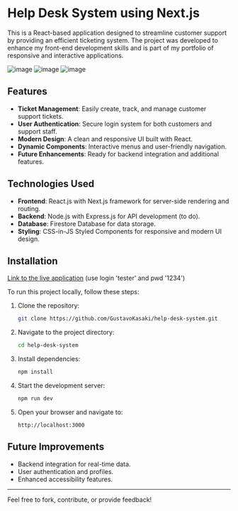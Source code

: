 # Help Desk System using Next.js

This is a React-based application designed to streamline customer support by providing an efficient ticketing system. The project was developed to enhance my front-end development skills and is part of my portfolio of responsive and interactive applications.

![image](https://github.com/user-attachments/assets/478960b7-ab3e-4f19-917b-c0baf83bd057)
![image](https://github.com/user-attachments/assets/ecca0640-5aed-400f-9d39-fd1cc2012e4c)
![image](https://github.com/user-attachments/assets/3ec20f98-68d1-4c8f-8ca7-1ed7c81cab3a)

## Features

- **Ticket Management**: Easily create, track, and manage customer support tickets.
- **User Authentication**: Secure login system for both customers and support staff.
- **Modern Design**: A clean and responsive UI built with React.
- **Dynamic Components**: Interactive menus and user-friendly navigation.
- **Future Enhancements**: Ready for backend integration and additional features.

## Technologies Used

- **Frontend**: React.js with Next.js framework for server-side rendering and routing.
- **Backend**: Node.js with Express.js for API development (to do).
- **Database**: Firestore Database for data storage.
- **Styling**: CSS-in-JS Styled Components for responsive and modern UI design.

## Installation
[Link to the live application](https://gmk-help-desk-system.vercel.app/)
(use login 'tester' and pwd '1234')

To run this project locally, follow these steps:

1. Clone the repository:

   ```bash
   git clone https://github.com/GustavoKasaki/help-desk-system.git
   ```

2. Navigate to the project directory:

   ```bash
   cd help-desk-system
   ```

3. Install dependencies:

   ```bash
   npm install
   ```

4. Start the development server:

   ```bash
   npm run dev
   ```

5. Open your browser and navigate to:

   ```
   http://localhost:3000
   ```

## Future Improvements

- Backend integration for real-time data.
- User authentication and profiles.
- Enhanced accessibility features.

---

Feel free to fork, contribute, or provide feedback!
